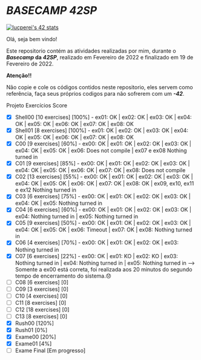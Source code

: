# _BASECAMP 42SP_

  [![lucperei's 42 stats](https://badge42.vercel.app/api/v2/stats/cl155llci000609lcgznhbohw?cursusId=60)](https://github.com/JaeSeoKim/badge42) 

Olá, seja bem vindo!

Este repositorio contém as atividades realizadas por mim, durante o **_Basecamp_ da _42SP_**, realizado em Fevereiro de 2022 e finalizado em 19 de Fevereiro de 2022.

**Atenção!!**

Não copie e cole os códigos contidos neste repositorio, eles servem como referência, faça seus próprios codigos para não sofrerem com um **_-42_**.

Projeto	Exercícios	Score
* [X] Shell00	[10 exercises]	[100%] - ex01: OK | ex02: OK | ex03: OK | ex04: OK | ex05: OK | ex06: OK | ex07: OK | ex08: OK
* [X] Shell01	[8 exercises]	[100%] - ex01: OK | ex02: OK | ex03: OK | ex04: OK | ex05: OK | ex06: OK | ex07: OK | ex08: OK
* [X] C00	[9 exercises]	[60%] - ex00: OK | ex01: OK | ex02: OK | ex03: OK | ex04: OK | ex05: OK | ex06: Does not compile | ex07 e ex08 Nothing turned in 
* [X] C01	[9 exercises]	[85%] - ex00: OK | ex01: OK | ex02: OK | ex03: OK | ex04: OK | ex05: OK | ex06: OK | ex07: OK | ex08: Does not compile
* [X] C02	[13 exercises] [55%] - ex00: OK | ex01: OK | ex02: OK | ex03: OK | ex04: OK | ex05: OK | ex06: OK | ex07: OK | ex08: OK | ex09, ex10, ex11 e ex12 Nothing turned in 
* [X] C03	[6 exercises]	[75%] - ex00: OK | ex01: OK | ex02: OK | ex03: OK | ex04: OK | ex05: Nothing turned in
* [x] C04	[6 exercises]	[60%] - ex00: OK | ex01: OK | ex02: OK | ex03: OK | ex04: Nothing turned in | ex05: Nothing turned in
* [x] C05	[9 exercises]	[50%] - ex00: OK | ex01: OK | ex02: OK | ex03: OK | ex04: OK | ex05: OK | ex06: Timeout | ex07: OK | ex08: Nothing turned in
* [x] C06	[4 exercises]	[70%] - ex00: OK | ex01: OK | ex02: OK | ex03: Nothing turned in
* [x] C07	[6 exercises]	[22%] - ex00: OK | ex01: KO | ex02: KO | ex03: Nothing turned in | ex04: Nothing turned in | ex05: Nothing turned in --> Somente a ex00 está correta, foi realizada aos 20 minutos do segundo tempo de encerramento do sistema.😞
* [ ] C08	[6 exercises]	[0]
* [ ] C09	[3 exercises]	[0]
* [ ] C10	[4 exercises]	[0]
* [ ] C11	[8 exercises]	[0]
* [ ] C12	[18 exercises] [0]
* [ ] C13	[8 exercises]	[0]
* [X] Rush00	[120%]
* [X] Rush01	[0%]
* [X] Exame00	[20%]
* [X] Exame01	[4%]
* [ ] Exame Final [Em progresso]
